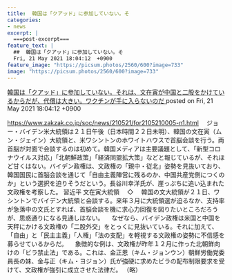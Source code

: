 ```yaml
---
title:  韓国は「クアッド」に参加していない。そ
categories:
- news
excerpt: |
  ===post-excerpt===
feature_text: |
  ##  韓国は「クアッド」に参加していない。そ
  Fri, 21 May 2021 18:04:12  +0900
feature_image: "https://picsum.photos/2560/600?image=733"
image: "https://picsum.photos/2560/600?image=733"
---
```


[ 韓国は「クアッド」に参加していない。それは、文在寅が中国と二股をかけているからだが、代償は大きい。ワクチンが手に入らないのだ  ](https://fate.5ch.net/test/read.cgi/seijinewsplus/1621587852/)
posted on Fri, 21 May 2021 18:04:12  +0900

<!--more-->

https://www.zakzak.co.jp/soc/news/210521/for2105210005-n1.html 　ジョー・バイデン米大統領は２１日午後（日本時間２２日未明）、韓国の文在寅（ムン・ジェイン）大統領と、米ワシントンのホワイトハウスで首脳会談を行う。両首脳が対面で会談するのは初めて。韓国メディアは主要議題として、「新型コロナウイルス対応」「北朝鮮政策」「経済同盟拡大策」などと報じているが、それほど甘くはない。バイデン政権は、文政権の「親中・従北」姿勢を見抜いており、韓国国民に首脳会談を通じて「自由主義陣営に残るのか、中国共産党側につくのか」という選択を迫りそうだという。長谷川幸洋氏が、崖っぷちに追い込まれた文政権を考察した。 習近平 文在寅大統領 　◇ 　韓国の文大統領が２１日、ワシントンでバイデン大統領と会談する。来年３月に大統領選が迫るなか、支持率が急落中の文氏とすれば、首脳会談を機に求心力回復を図りたいところだろうが、思惑通りになる見通しはない。 　なぜなら、バイデン政権は米国と中国を天秤にかける文政権の「二股外交」をとっくに見抜いている。それに加えて、「自由」と「民主主義」「人権」「法の支配」を軽視する文政権の姿勢に不信感を募らせているからだ。 　象徴的な例は、文政権が昨年１２月に作った北朝鮮向けの「ビラ禁止法」である。これは、金正恩（キム・ジョンウン）朝鮮労働党委員長の妹、金与正（キム・ヨジョン）氏が強硬に求めたビラの配布制限要求を受けて、文政権が強引に成立させた法律だ。 （略）
